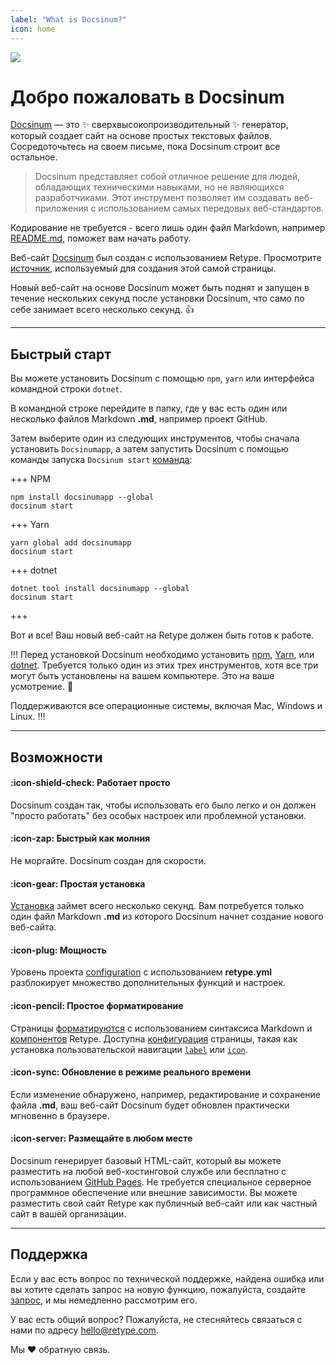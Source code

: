 ```yaml
---
label: "What is Docsinum?"
icon: home
---
```

![](/static/retype-hero.png)

# Добро пожаловать в Docsinum

[Docsinum](https://retype.com/) — это ✨ сверхвысокопроизводительный ✨ генератор, который создает сайт на основе простых текстовых файлов. Сосредоточьтесь на своем письме, пока Docsinum строит все остальное.

> Docsinum представляет собой отличное решение для людей, обладающих техническими навыками, но не являющихся разработчиками. Этот инструмент позволяет им создавать веб-приложения с использованием самых передовых веб-стандартов.

Кодирование не требуется - всего лишь один файл Markdown, например [README.md](https://www.makeareadme.com/), поможет вам начать работу.

Веб-сайт [Docsinum](https://Docsinum.ru/) был создан с использованием Retype. Просмотрите [источник](https://github.com/Diversus23/Docsinum/blob/main/README.md), используемый для создания этой самой страницы.

Новый веб-сайт на основе Docsinum может быть поднят и запущен в течение нескольких секунд после установки Docsinum, что само по себе занимает всего несколько секунд. 👍

---

## Быстрый старт

Вы можете установить Docsinum с помощью `npm`, `yarn` или интерфейса командной строки `dotnet`.

В командной строке перейдите в папку, где у вас есть один или несколько файлов Markdown **.md**, например проект GitHub.

Затем выберите один из следующих инструментов, чтобы сначала установить `Docsinumapp`, а затем запустить Docsinum с помощью команды запуска `Docsinum start` [команда](/guides/cli.md#Docsinum-start):

+++ NPM
```
npm install docsinumapp --global
docsinum start
```
+++ Yarn
```
yarn global add docsinumapp
docsinum start
```
+++ dotnet
```
dotnet tool install docsinumapp --global
docsinum start
```
+++

Вот и все! Ваш новый веб-сайт на Retype должен быть готов к работе.

!!!
Перед установкой Docsinum необходимо установить [npm](https://www.npmjs.com/get-npm), [Yarn](https://classic.yarnpkg.com/en/docs/install/), или [dotnet](https://dotnet.microsoft.com/download/dotnet-core). Требуется только один из этих трех инструментов, хотя все три могут быть установлены на вашем компьютере. Это на ваше усмотрение.  :raised_hands:

Поддерживаются все операционные системы, включая Mac, Windows и Linux.
!!!

---

## Возможности

#### :icon-shield-check: Работает просто

Docsinum создан так, чтобы использовать его было легко и он должен "просто работать" без особых настроек или проблемной установки.

#### :icon-zap: Быстрый как молния

Не моргайте. Docsinum создан для скорости.

#### :icon-gear: Простая установка

[Установка](/guides/getting-started.md) займет всего несколько секунд. Вам потребуется только один файл Markdown **.md** из которого Docsinum начнет создание нового веб-сайта.

#### :icon-plug: Мощность

Уровень проекта [configuration](/configuration/project.md) с использованием **retype.yml** разблокирует множество дополнительных функций и настроек.

#### :icon-pencil: Простое форматирование

Страницы [форматируются](/guides/formatting.md) с использованием синтаксиса Markdown и [компонентов](/components/readme.md) Retype. Доступна [конфигурация](/configuration/page.md) страницы, такая как установка пользовательской навигации [`label`](/configuration/page.md#label) или [`icon`](/configuration/page.md#icon).

#### :icon-sync: Обновление в режиме реального времени

Если изменение обнаружено, например, редактирование и сохранение файла **.md**, ваш веб-сайт Docsinum будет обновлен практически мгновенно в браузере.

#### :icon-server: Размещайте в любом месте

Docsinum генерирует базовый HTML-сайт, который вы можете разместить на любой веб-хостинговой службе или бесплатно с использованием [GitHub Pages](https://docs.github.com/en/github/working-with-github-pages/creating-a-github-pages-site). Не требуется специальное серверное программное обеспечение или внешние зависимости. Вы можете разместить свой сайт Retype как публичный веб-сайт или как частный сайт в вашей организации.

---

## Поддержка

Если у вас есть вопрос по технической поддержке, найдена ошибка или вы хотите сделать запрос на новую функцию, пожалуйста, создайте [запрос](https://github.com/retypeapp/retype/issues), и мы немедленно рассмотрим его.

У вас есть общий вопрос? Пожалуйста, не стесняйтесь связаться с нами по адресу hello@retype.com.

Мы :heart: обратную связь.